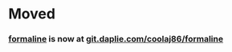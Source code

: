 # Moved
### [formaline](https://git.daplie.com/coolaj86/formaline) is now at [git.daplie.com/coolaj86/formaline](https://git.daplie.com/coolaj86/formaline)
